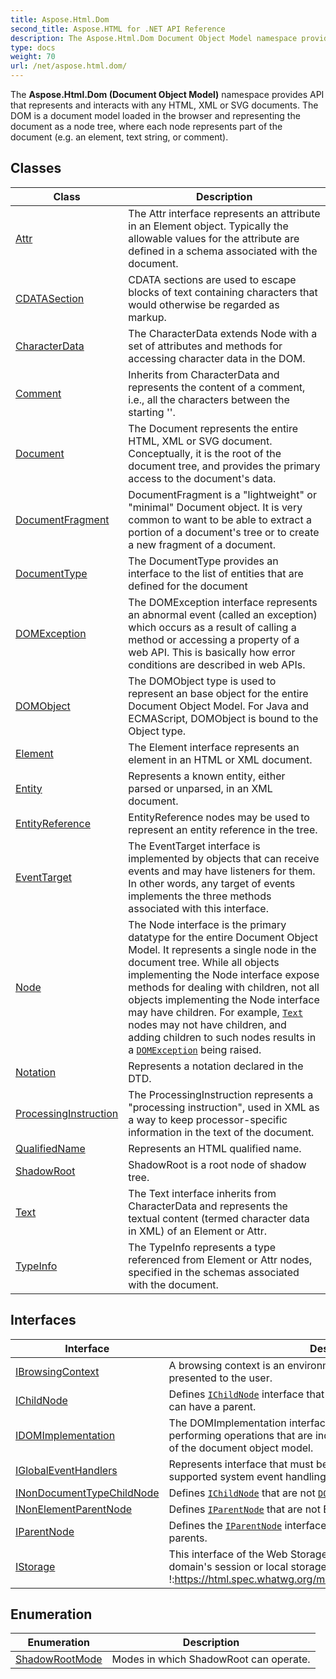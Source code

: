 ```yaml
---
title: Aspose.Html.Dom
second_title: Aspose.HTML for .NET API Reference
description: The Aspose.Html.Dom Document Object Model namespace provides API that represents and interacts with any HTML XML or SVG documents. The DOM is a document model loaded in the browser and representing the document as a node tree where each node represents part of the document e.g. an element text string or comment
type: docs
weight: 70
url: /net/aspose.html.dom/
---
```

The **Aspose.Html.Dom (Document Object Model)** namespace provides API that represents and interacts with any HTML, XML or SVG documents. The DOM is a document model loaded in the browser and representing the document as a node tree, where each node represents part of the document (e.g. an element, text string, or comment).

## Classes

| Class | Description |
| --- | --- |
| [Attr](./attr/) | The Attr interface represents an attribute in an Element object. Typically the allowable values for the attribute are defined in a schema associated with the document. |
| [CDATASection](./cdatasection/) | CDATA sections are used to escape blocks of text containing characters that would otherwise be regarded as markup. |
| [CharacterData](./characterdata/) | The CharacterData extends Node with a set of attributes and methods for accessing character data in the DOM. |
| [Comment](./comment/) | Inherits from CharacterData and represents the content of a comment, i.e., all the characters between the starting ''. |
| [Document](./document/) | The Document represents the entire HTML, XML or SVG document. Conceptually, it is the root of the document tree, and provides the primary access to the document's data. |
| [DocumentFragment](./documentfragment/) | DocumentFragment is a "lightweight" or "minimal" Document object. It is very common to want to be able to extract a portion of a document's tree or to create a new fragment of a document. |
| [DocumentType](./documenttype/) | The DocumentType provides an interface to the list of entities that are defined for the document |
| [DOMException](./domexception/) | The DOMException interface represents an abnormal event (called an exception) which occurs as a result of calling a method or accessing a property of a web API. This is basically how error conditions are described in web APIs. |
| [DOMObject](./domobject/) | The DOMObject type is used to represent an base object for the entire Document Object Model. For Java and ECMAScript, DOMObject is bound to the Object type. |
| [Element](./element/) | The Element interface represents an element in an HTML or XML document. |
| [Entity](./entity/) | Represents a known entity, either parsed or unparsed, in an XML document. |
| [EntityReference](./entityreference/) | EntityReference nodes may be used to represent an entity reference in the tree. |
| [EventTarget](./eventtarget/) | The EventTarget interface is implemented by objects that can receive events and may have listeners for them. In other words, any target of events implements the three methods associated with this interface. |
| [Node](./node/) | The Node interface is the primary datatype for the entire Document Object Model. It represents a single node in the document tree. While all objects implementing the Node interface expose methods for dealing with children, not all objects implementing the Node interface may have children. For example, [`Text`](../aspose.html.dom/text/) nodes may not have children, and adding children to such nodes results in a [`DOMException`](../aspose.html.dom/domexception/) being raised. |
| [Notation](./notation/) | Represents a notation declared in the DTD. |
| [ProcessingInstruction](./processinginstruction/) | The ProcessingInstruction represents a "processing instruction", used in XML as a way to keep processor-specific information in the text of the document. |
| [QualifiedName](./qualifiedname/) | Represents an HTML qualified name. |
| [ShadowRoot](./shadowroot/) | ShadowRoot is a root node of shadow tree. |
| [Text](./text/) | The Text interface inherits from CharacterData and represents the textual content (termed character data in XML) of an Element or Attr. |
| [TypeInfo](./typeinfo/) | The TypeInfo represents a type referenced from Element or Attr nodes, specified in the schemas associated with the document. |
## Interfaces

| Interface | Description |
| --- | --- |
| [IBrowsingContext](./ibrowsingcontext/) | A browsing context is an environment in which [`Document`](../aspose.html.dom/document/) objects are presented to the user. |
| [IChildNode](./ichildnode/) | Defines [`IChildNode`](../aspose.html.dom/ichildnode/) interface that should be implemented by [`Node`](../aspose.html.dom/node/) that can have a parent. |
| [IDOMImplementation](./idomimplementation/) | The DOMImplementation interface provides a number of methods for performing operations that are independent of any particular instance of the document object model. |
| [IGlobalEventHandlers](./iglobaleventhandlers/) | Represents interface that must be inherited by all element that is supported system event handling |
| [INonDocumentTypeChildNode](./inondocumenttypechildnode/) | Defines [`IChildNode`](../aspose.html.dom/ichildnode/) that are not [`DOCUMENT_TYPE_NODE`](../aspose.html.dom/node/document_type_node/). |
| [INonElementParentNode](./inonelementparentnode/) | Defines [`IParentNode`](../aspose.html.dom/iparentnode/) that are not Element type. |
| [IParentNode](./iparentnode/) | Defines the [`IParentNode`](../aspose.html.dom/iparentnode/) interface that is implemented by any possible parents. |
| [IStorage](./istorage/) | This interface of the Web Storage API provides access to a particular domain's session or local storage. See Web Storage specification: !:https://html.spec.whatwg.org/multipage/webstorage.html#webstorage |
## Enumeration

| Enumeration | Description |
| --- | --- |
| [ShadowRootMode](./shadowrootmode/) | Modes in which ShadowRoot can operate. |
